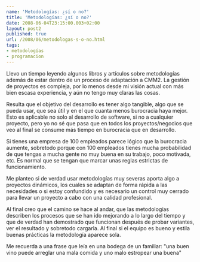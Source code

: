 ```yaml
---
name: 'Metodologías: ¿sí o no?'
title: 'Metodologías: ¿sí o no?'
date: 2008-06-04T23:15:00.003+02:00
layout: post2
published: true
url: /2008/06/metodologas-s-o-no.html
tags: 
- metodologías
- programacion
---
```


Llevo un tiempo leyendo algunos libros y artículos sobre metodologías además de estar dentro de un proceso de adaptación a CMM2. La gestión de proyectos es compleja, por lo menos desde mi visión actual con más bien escasa experiencia, y aún no tengo muy claras las cosas.  
  
Resulta que el objetivo del desarrollo es tener algo tangible, algo que se pueda usar, que sea útil y en el que cuanta menos burocracia haya mejor. Esto es aplicable no solo al desarrollo de software, si no a cualquier proyecto, pero yo no sé que pasa que en todos los proyectos/negocios que veo al final se consume más tiempo en burocracia que en desarrollo.  
  
Si tienes una empresa de 100 empleados parece lógico que la burocracia aumente, sobretodo porque con 100 empleados tienes mucha probabilidad de que tengas a mucha gente no muy buena en su trabajo, poco motivada, etc. Es normal que se tengan que marcar unas reglas estrictas de funcionamiento.  
  
Me planteo si de verdad usar metodologías muy severas aporta algo a proyectos dinámicos, los cuales se adaptan de forma rápida a las necesidades o si estoy confundido y es necesario un control muy cerrado para llevar un proyecto a cabo con una calidad profesional.  
  
Al final creo que el camino se hace al andar, que las metodologías describen los procesos que se han ido mejorando a lo largo del tiempo y que de verdad han demostrado que funcionan después de probar variantes, ver el resultado y sobretodo cargarla. Al final si el equipo es bueno y estila buenas prácticas la metodología aparece sola.  
  
Me recuerda a una frase que leía en una bodega de un familiar: "una buen vino puede arreglar una mala comida y uno malo estropear una buena"